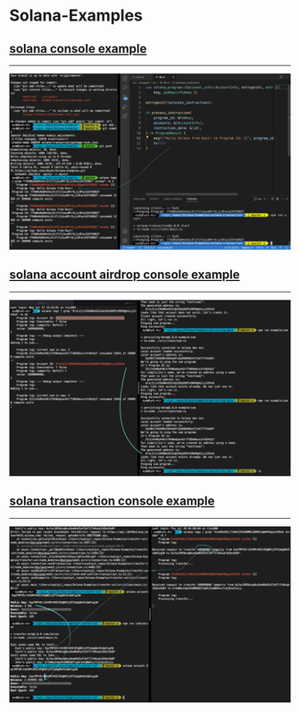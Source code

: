 # Solana-Examples


## [solana console example](solana-transaction)
---

![](images/solana-transaction-1.png)

## [solana account airdrop console example](persisting-data)
---

![](images/show-account.png)

## [solana transaction console example](transfer-sol)
---

![](images/transfer-sol.png)
